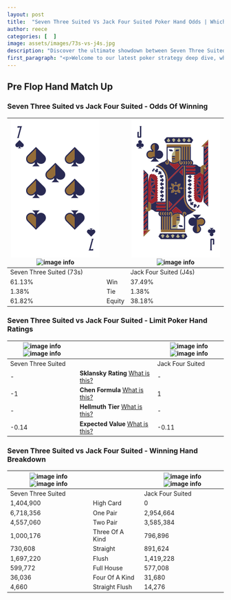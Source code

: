 ```yaml
---
layout: post
title:  "Seven Three Suited Vs Jack Four Suited Poker Hand Odds | Which Is The Better Hand In Poker? A Complete Guide"
author: reece
categories: [  ]
image: assets/images/73s-vs-j4s.jpg
description: "Discover the ultimate showdown between Seven Three Suited and Jack Four Suited in poker! Uncover the odds, strategies, and scenarios where one hand triumphs over the other. Get ready to up your poker game with this thrilling analysis."
first_paragraph: "<p>Welcome to our latest poker strategy deep dive, where we're pitting two distinct hands against each other in a high-stakes showdown: Seven Three Suited vs Jack Four Suited.</p><p>In the dynamic world of poker, every decision counts, and knowing which hand holds the upper hand is key to your success at the table.</p><p>In this article, we'll dissect these two hands, explore the scenarios where one dominates the other, and equip you with the knowledge to make strategic choices that can tip the odds in your favor.</p><p>Get ready to unravel the intriguing dynamics of these poker hands and elevate your game to new heights.</p>"
---
```




[comment]: # (sp0)

## Pre Flop Hand Match Up

<div class="table hand-ratings" markdown="1"> 



### Seven Three Suited vs Jack Four Suited - Odds Of Winning


    
| ![image info](assets/images/hand1/7.png) ![image info](assets/images/hand1/3s.png) |  | ![image info](assets/images/hand2/j.png) ![image info](assets/images/hand2/4s.png) |
| -------- | -------- | -------- |
| Seven Three Suited (73s) |  | Jack Four Suited (J4s) |
| 61.13% | Win | 37.49% |
| 1.38% | Tie | 1.38% |
| 61.82% | Equity | 38.18% |




[comment]: # (sp1)



### Seven Three Suited vs Jack Four Suited - Limit Poker Hand Ratings


    
| ![image info](https://www.riverpairs.com/assets/images/hand1/7.png) ![image info](https://www.riverpairs.com/assets/images/hand1/3s.png) |  | ![image info](https://www.riverpairs.com/assets/images/hand2/j.png) ![image info](https://www.riverpairs.com/assets/images/hand2/4s.png) |
| -------- | -------- | -------- |
| Seven Three Suited |  | Jack Four Suited |
| - | **Sklansky Rating** [What is this?](/sklansky-rating-explained) | - |
| -1 | **Chen Formula** [What is this?](/chen-formula-explained) | 1 |
| - | **Hellmuth Tier** [What is this?](/Hellmuth-tier-explained) | - |
| -0.14 | **Expected Value** [What is this?](/expected-value-explained) | -0.11 |




[comment]: # (sp2)



### Seven Three Suited vs Jack Four Suited - Winning Hand Breakdown


    
| ![image info](https://www.riverpairs.com/assets/images/hand1/7.png) ![image info](https://www.riverpairs.com/assets/images/hand1/3s.png) |  | ![image info](https://www.riverpairs.com/assets/images/hand2/j.png) ![image info](https://www.riverpairs.com/assets/images/hand2/4s.png) |
| -------- | -------- | -------- |
| Seven Three Suited |  | Jack Four Suited |
| 1,404,900 | High Card | 0 |
| 6,718,356 | One Pair | 2,954,664 |
| 4,557,060 | Two Pair | 3,585,384 |
| 1,000,176 | Three Of A Kind | 796,896 |
| 730,608 | Straight | 891,624 |
| 1,697,220 | Flush | 1,419,228 |
| 599,772 | Full House | 577,008 |
| 36,036 | Four Of A Kind | 31,680 |
| 4,660 | Straight Flush | 14,276 |




[comment]: # (sp3)



</div>

[comment]: # (sp4)



[comment]: # (sp5)

